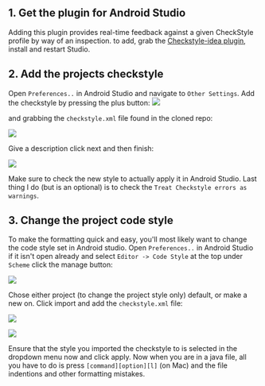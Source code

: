 ## 1. Get the plugin for Android Studio
Adding this plugin provides real-time feedback against a given CheckStyle profile by way of an inspection. to add, grab the [Checkstyle-idea plugin](https://github.com/jshiell/checkstyle-idea), install and restart Studio.

## 2. Add the projects checkstyle
Open `Preferences..` in Android Studio and navigate to `Other Settings`. Add the checkstyle by pressing the plus button:
![](http://i.imgur.com/Np0F5kh.png)

and grabbing the `checkstyle.xml` file found in the cloned repo:

![](http://i.imgur.com/RE9k3M5.png)

Give a description click next and then finish:

![](http://i.imgur.com/sdMOu9D.png)

Make sure to check the new style to actually apply it in Android Studio. Last thing I do (but is an optional) is to check the `Treat Checkstyle errors as warnings`.

## 3. Change the project code style
To make the formatting quick and easy, you'll most likely want to change the code style set in Android studio. Open `Preferences..` in Android Studio if it isn't open already and select `Editor -> Code Style` at the top under `Scheme` click the manage button:

![](http://i.imgur.com/LC90kDe.png)

Chose either project (to change the project style only) default, or make a new on. Click import and add the `checkstyle.xml` file:

![](http://i.imgur.com/zC3bcB8.png)

![](http://i.imgur.com/rddvAmB.png)

Ensure that the style you imported the checkstyle to is selected in the dropdown menu now and click apply. Now when you are in a java file, all you have to do is press `[command][option][l]` (on Mac) and the file indentions and other formatting mistakes. 